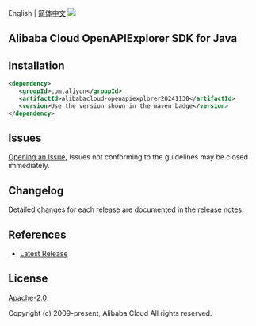 English | [简体中文](README-CN.md)
![](https://aliyunsdk-pages.alicdn.com/icons/AlibabaCloud.svg)

## Alibaba Cloud OpenAPIExplorer SDK for Java

## Installation

```xml
<dependency>
   <groupId>com.aliyun</groupId>
   <artifactId>alibabacloud-openapiexplorer20241130</artifactId>
   <version>Use the version shown in the maven badge</version>
</dependency>
```

## Issues
[Opening an Issue](https://github.com/aliyun/alibabacloud-java-async-sdk/issues/new), Issues not conforming to the guidelines may be closed immediately.

## Changelog
Detailed changes for each release are documented in the [release notes](./ChangeLog.txt).

## References
* [Latest Release](https://github.com/aliyun/alibabacloud-async-java-sdk/)

## License
[Apache-2.0](http://www.apache.org/licenses/LICENSE-2.0)

Copyright (c) 2009-present, Alibaba Cloud All rights reserved.